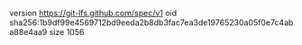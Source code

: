 version https://git-lfs.github.com/spec/v1
oid sha256:1b9df99e4569712bd9eeda2b8db3fac7ea3de19765230a05f0e7c4aba88e4aa9
size 1056
